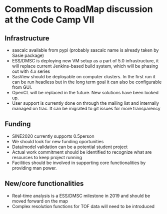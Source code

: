 # Comments to RoadMap discussion at the Code Camp VII

## Infrastructure

- sascalc available from pypi (probably sascalc name is already taken by
  Sasie package)
- ESS/DMSC is deploying new VM setup as a part of 5.0 infrastructure, it
  will replace current Jenkins-based build system, which will be phasing
out with 4.x series
- SasView should be deployable on computer clusters. In the first run it can be run
  headless but in the long term goal it can also be configurable from
GUI.
- OpenCL will be replaced in the future. New solutions have been looked
  up.
- User support is currently done on through the mailing list and
  internally managed on trac. It can  be migrated  to git issues for
more transparency 

## Funding

- SINE2020 currently supports 0.5person
- We should look for new funding oportunities
- Data/model validation can be a potential student project
- Actual work commitment should be identified to recognize what are
  resources to keep project running
- Facilities should be involved in supporting core functionalities by
  providing man power. 

## New/core functionalities
- Real-time analysis is a ESS/DMSC milestone in 2019 and should  be
  moved forward on the map
- Complex resolution functions for TOF data will need to be introduced 
